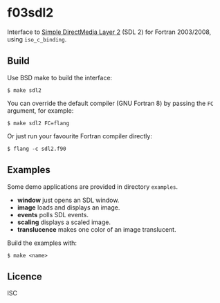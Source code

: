 # f03sdl2
Interface to [Simple DirectMedia Layer 2](https://www.libsdl.org/) (SDL 2) for
Fortran 2003/2008, using `iso_c_binding`.

## Build
Use BSD make to build the interface:
```
$ make sdl2
```
You can override the default compiler (GNU Fortran 8) by passing the `FC`
argument, for example:
```
$ make sdl2 FC=flang
```
Or just run your favourite Fortran compiler directly:
```
$ flang -c sdl2.f90
```

## Examples
Some demo applications are provided in directory `examples`.

* **window** just opens an SDL window.
* **image** loads and displays an image.
* **events** polls SDL events.
* **scaling** displays a scaled image.
* **translucence** makes one color of an image translucent.

Build the examples with:
```
$ make <name>
```

## Licence
ISC
